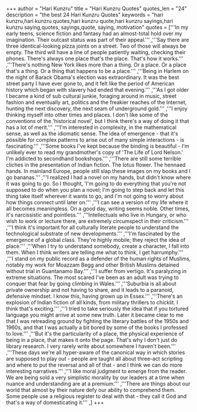 +++
author = "Hari Kunzru"
title = "Hari Kunzru Quotes"
quotes_len = "24"
description = "the best 24 Hari Kunzru Quotes"
keywords = "hari kunzru,hari kunzru quotes,hari kunzru quote,hari kunzru sayings,hari kunzru saying,quotes, sayings,quote, saying, motivation"
quotes = ['''In my early teens, science fiction and fantasy had an almost-total hold over my imagination. Their outcast status was part of their appeal.''' ,'''Say there are three identical-looking pizza joints on a street. Two of those will always be empty. The third will have a line of people patiently waiting, checking their phones. There's always one place that's the place. That's how it works.''' ,'''There's nothing New York likes more than a thing. Or a place. Or a place that's a thing. Or a thing that happens to be a place.''' ,'''Being in Harlem on the night of Barack Obama's election was extraordinary. It was the best street party I have ever gone to, and it felt like the period of American history which began with slavery had ended that evening.''' ,'''As I got older I became a kind of sub cultural junkie, foraging around in music, street fashion and eventually art, politics and the freakier reaches of the Internet, hunting the next discovery, the next seam of underground gold.''' ,'''I enjoy thinking myself into other times and places. I don't like some of the conventions of the 'historical novel', but I think there's a way of doing it that has a lot of merit.''' ,'''I'm interested in complexity, in the mathematical sense, as well as the idiomatic sense. The idea of emergence - that it's possible for complex patterns to arise out of many simple interactions - is fascinating.''' ,'''Some books I've kept because the binding is beautiful - I'm unlikely ever to read my grandmother's copy of 'The Life of Lord Nelson.' I'm addicted to secondhand bookshops.''' ,'''There are still some terrible cliches in the presentation of Indian fiction. The lotus flower. The hennaed hands. In mainland Europe, people still slap these images on my books and I go bananas.''' ,'''I realized I had a novel on my hands, but didn't know where it was going to go. So I thought, 'I'm going to do everything that you're not supposed to do when you plan a novel; I'm going to step back and let this thing take itself wherever it wants to go, and I'm not going to worry about how things connect until later on.''' ,'''I can see a version of my life where it all becomes meaningless. On a good day, writing seems noble. Other times, it's narcissistic and pointless.''' ,'''Intellectuals who live in Hungary, or who wish to work or lecture there, are extremely circumspect in their criticism.''' ,'''I think it's important for all culturally literate people to understand the technological substrate of new developments.''' ,'''I'm fascinated by the emergence of a global class. They're highly mobile; they reject the idea of place.''' ,'''When I try to understand somebody, create a character, I fall into them. When I think writers are telling me what to think, I get harrumphy.''' ,'''I stand on my public record as a defender of the human rights of Muslims, notably my work for Moazzam Begg and other British Muslims detained without trial in Guantanamo Bay.''' ,'''I suffer from vertigo. It's paralyzing in extreme situations. The most scared I've been as an adult was trying to conquer that fear by going climbing in Wales.''' ,'''Suburbia is all about private ownership and not having to share, and it leads to a paranoid, defensive mindset. I know this, having grown up in Essex.''' ,'''There's an explosion of Indian fiction of all kinds, from military thrillers to chicklit. I think that's exciting.''' ,'''I tried to take seriously the idea that if you tortured language you might arrive at some new truth. Later it became clear to me that I was retreading ground by fighting the literary battles of the 1950s and 1960s, and that I was actually a bit bored by some of the books I professed to love.''' ,'''But it's the particularity of a place, the physical experience of being in a place, that makes it onto the page. That's why I don't just do library research. I very rarely write about somewhere I haven't been.''' ,'''These days we're all hyper-aware of the canonical way in which stories are supposed to play out - people are taught all about three-act scripting and where to put the reversal and all of that - and I think we can do more interesting narratives.''' ,'''I like moral judgment to emerge from the reader. We are being sold a very simplistic morality by our leaders at a time when nuance and understanding are at a premium.''' ,'''There are things about our world that almost by their nature defy our ability to comprehend them. Some people use a religious register to deal with that - they call it God and that's a way of domesticating it.''' ,]
+++